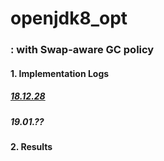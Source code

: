 # openjdk8_opt
### : with Swap-aware GC policy

#### 1. Implementation Logs

##### [18.12.28][link]
[link]: https://docs.google.com/document/d/16LjwTI7XVKq4aVn4blaz6uDWJKBE-hYdDjoLpo9hFkg/edit?usp=sharing

##### 19.01.??


#### 2. Results
